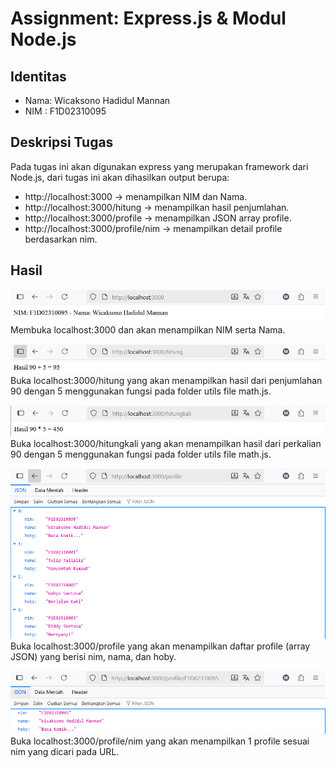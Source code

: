 # Assignment: Express.js & Modul Node.js

## Identitas
- Nama: Wicaksono Hadidul Mannan
- NIM : F1D02310095

## Deskripsi Tugas
Pada tugas ini akan digunakan express yang merupakan framework dari Node.js, dari tugas ini akan dihasilkan output berupa:
- http://localhost:3000 -> menampilkan NIM dan Nama.
- http://localhost:3000/hitung -> menampilkan hasil penjumlahan.
- http://localhost:3000/profile -> menampilkan JSON array profile.
- http://localhost:3000/profile/nim -> menampilkan detail profile berdasarkan nim.

## Hasil
![Output Program](./expressModule_F1D02310095/screenshot/root.png)
Membuka localhost:3000 dan akan menampilkan NIM serta Nama.

![Output Program](./expressModule_F1D02310095/screenshot/root-hitung.png)
Buka localhost:3000/hitung yang akan menampilkan hasil dari penjumlahan 90 dengan 5 menggunakan fungsi pada folder utils file math.js.

![Output Program](./expressModule_F1D02310095/screenshot/root-hitungkali.png)
Buka localhost:3000/hitungkali yang akan menampilkan hasil dari perkalian 90 dengan 5 menggunakan fungsi pada folder utils file math.js.

![Output Program](./expressModule_F1D02310095/screenshot/root-profileroot.png)
Buka localhost:3000/profile yang akan menampilkan daftar profile (array JSON) yang berisi nim, nama, dan hoby.

![Output Program](./expressModule_F1D02310095/screenshot/root-profileroot-nim.png)
Buka localhost:3000/profile/nim yang akan menampilkan 1 profile sesuai nim yang dicari pada URL.